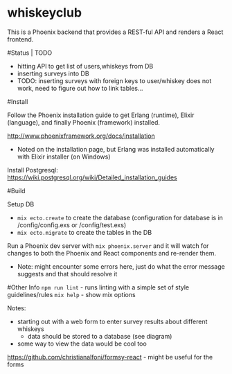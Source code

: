 # whiskeyclub

This is a Phoenix backend that provides a REST-ful API and renders a React frontend.

#Status | TODO
- hitting API to get list of users,whiskeys from DB
- inserting surveys into DB
- TODO: inserting surveys with foreign keys to user/whiskey does not work, need to figure out how to link tables...

#Install

Follow the Phoenix installation guide to get Erlang (runtime), Elixir
(language), and finally Phoenix (framework) installed.

http://www.phoenixframework.org/docs/installation
- Noted on the installation page, but Erlang was installed automatically with Elixir installer (on Windows)

Install Postgresql: https://wiki.postgresql.org/wiki/Detailed_installation_guides

#Build

Setup DB
- `mix ecto.create` to create the database (configuration for database is in /config/config.exs or /config/test.exs)
- `mix ecto.migrate` to create the tables in the DB

Run a Phoenix dev server with `mix phoenix.server` and it will watch for
changes to both the Phoenix and React components and re-render them.
- Note: might encounter some errors here, just do what the error message suggests and that should resolve it

#Other Info
`npm run lint` - runs linting with a simple set of style guidelines/rules
`mix help` - show mix options

Notes:
- starting out with a web form to enter survey results about different whiskeys
    - data should be stored to a database (see diagram)
- some way to view the data would be cool too

https://github.com/christianalfoni/formsy-react
    - might be useful for the forms
